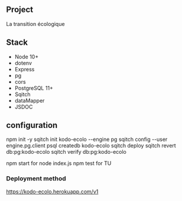 ## Project

La transition écologique

## Stack

- Node 10+
- dotenv
- Express
- pg
- cors
- PostgreSQL 11+
- Sqitch
- dataMapper
- JSDOC
  
## configuration

npm init -y
sqitch init kodo-ecolo --engine pg
sqitch config --user engine.pg.client psql
createdb kodo-ecolo
sqitch deploy
sqitch revert db:pg:kodo-ecolo
sqitch verify db:pg:kodo-ecolo

npm start for node index.js
npm test for TU


### Deployment method

https://kodo-ecolo.herokuapp.com/v1